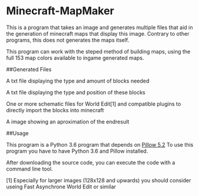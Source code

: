 # Minecraft-MapMaker

This is a program that takes an image and generates multiple files that aid in the generation of minecraft maps that
display this image. Contrary to other programs, this does not generates the maps itself.

This program can work with the steped method of building maps, using the full 153 map colors available to
ingame generated maps.

##Generated Files

   A txt file displaying the type and amount of blocks needed

   A txt file displaying the type and position of these blocks

   One or more schematic files for World Edit[1] and compatible plugins to directly import the blocks into minecraft

   A image showing an aproximation of the endresult
   
##Usage

This program is a Python 3.6 program that depends on [Pillow 5.2](https://pillow.readthedocs.io/en/5.2.x/)
To use this program you have to have Python 3.6 and Pillow installed.

After downloading the source code, you can execute the code with a command line tool.


[1] Especially for larger images (128x128 and upwards) you should consider useing Fast Asynchrone World Edit or similar
